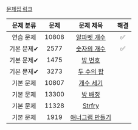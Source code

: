 [문제집 링크](https://www.acmicpc.net/workbook/view/7307)

| 문제 분류 | 문제 | 문제 제목 | 해결 |
| :--: | :--: | :--: | :--: |
| 연습 문제 | 10808 | [알파벳 개수](https://www.acmicpc.net/problem/10808) | ✅ |
| 기본 문제✔ | 2577 | [숫자의 개수](https://www.acmicpc.net/problem/2577) | ✅ |
| 기본 문제✔ | 1475 | [방 번호](https://www.acmicpc.net/problem/1475) |  |
| 기본 문제✔ | 3273 | [두 수의 합](https://www.acmicpc.net/problem/3273) |  |
| 기본 문제 | 10807 | [개수 세기](https://www.acmicpc.net/problem/10807) |  |
| 기본 문제 | 13300 | [방 배정](https://www.acmicpc.net/problem/13300) |  |
| 기본 문제 | 11328 | [Strfry](https://www.acmicpc.net/problem/11328) |  |
| 기본 문제 | 1919 | [애너그램 만들기](https://www.acmicpc.net/problem/1919) |  |
